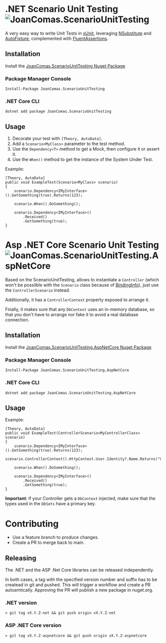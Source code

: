 # .NET Scenario Unit Testing ![JoanComas.ScenarioUnitTesting](https://buildstats.info/nuget/JoanComas.ScenarioUnitTesting)
A very easy way to write Unit Tests in [xUnit](https://xunit.net/docs/getting-started/netcore/cmdline), leveraging [NSubstitute](https://github.com/nsubstitute/NSubstitute) and [AutoFixture](https://github.com/AutoFixture/AutoFixture), complemented with [FluentAssertions](https://fluentassertions.com/).

## Installation
Install the [JoanComas.ScenarioUnitTesting Nuget Package](https://www.nuget.org/packages/JoanComas.ScenarioUnitTesting)

### Package Manager Console
```
Install-Package JoanComas.ScenarioUnitTesting
```

### .NET Core CLI
```
dotnet add package JoanComas.ScenarioUnitTesting
```

## Usage
1. Decorate your test with `[Theory, AutoData]`.
2. Add a `Scenario<MyClass>` parameter to the test method.
3. Use the `Dependency<T>` method to get a Mock, then configure it or assert it.
4. Use the `When()` method to get the instance of the System Under Test.

Example:

```chsarp
[Theory, AutoData]
public void ExampleTest(Scenario<MyClass> scenario)
{
    scenario.Dependency<IMyInterface>().GetSomething(true).Returns(123);

    scenario.When().DoSomething();

    scenario.Dependency<IMyInterface>()
        .Received()
        .GetSomething(true);
}
```

# Asp .NET Core Scenario Unit Testing ![JoanComas.ScenarioUnitTesting.AspNetCore](https://buildstats.info/nuget/JoanComas.ScenarioUnitTesting.AspNeTCore)


Based on the ScenarioUnitTesting, allows to instantiate a `Controller` (which won't be possilble with the `Scenario` class because of [BindingInfo](https://github.com/AutoFixture/AutoFixture/issues/1141])), just use the `ControllerScenario` instead.

Additionally, it has a `ControllerContext` property exposed to arrange it.

Finally, it makes sure that any `DbContext` uses an in-memory database, so that you don't have to arrange nor fake it to avoid a real database connection.

## Installation
Install the [JoanComas.ScenarioUnitTesting.AspNetCore Nuget Package](https://www.nuget.org/packages/JoanComas.ScenarioUnitTesting.AspNetCore)


### Package Manager Console
```
Install-Package JoanComas.ScenarioUnitTesting.AspNetCore
```

### .NET Core CLI
```
dotnet add package JoanComas.ScenarioUnitTesting.AspNetCore
```

## Usage

Example:

```chsarp
[Theory, AutoData]
public void ExampleTest(ControllerScenario<MyControllerClass> scenario)
{
    scenario.Dependency<IMyInterface>().GetSomething(true).Returns(123);
    scenario.ControllerContext().HttpContext.User.Identity?.Name.Returns("User1");

    scenario.When().DoSomething();

    scenario.Dependency<IMyInterface>()
        .Received()
        .GetSomething(true);
}
```

**Important**: 
 If your Controller gets a `DbContext` injected, make sure that the types used in the `DbSets` have a primary key.

 # Contributing
- Use a feature branch to produce changes.
- Create a PR to merge back to main.

## Releasing
The .NET and the ASP .Net Core libraries can be released independently.

In both cases, a tag with the specified version number and suffix has to be createad in git and pushed. This will trigger a workflow and create a PR autoamtically. Approving the PR will publish a new package in nuget.org.

### .NET version
```
> git tag vX.Y.Z-net && git push origin vX.Y.Z-net
```

### ASP .NET Core version
```
> git tag vX.Y.Z-aspnetcore && git push origin vX.Y.Z-aspnetcore
```